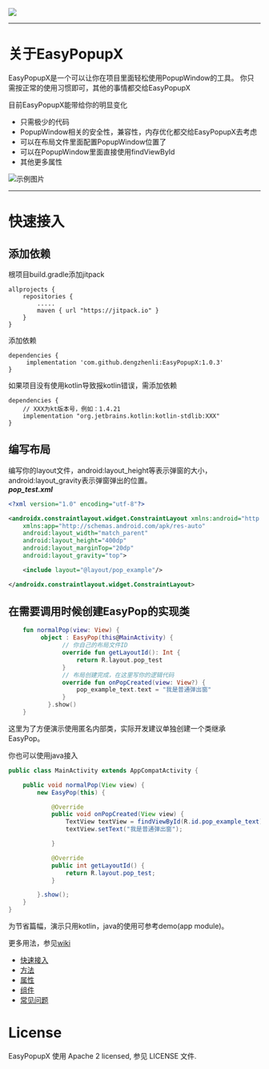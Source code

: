[![](https://jitpack.io/v/dengzhenli/EasyPopupX.svg)](https://jitpack.io/#dengzhenli/EasyPopupX)

---
# 关于EasyPopupX

EasyPopupX是一个可以让你在项目里面轻松使用PopupWindow的工具。
你只需按正常的使用习惯即可，其他的事情都交给EasyPopupX

目前EasyPopupX能带给你的明显变化
* 只需极少的代码
* PopupWindow相关的安全性，兼容性，内存优化都交给EasyPopupX去考虑
* 可以在布局文件里面配置PopupWindow位置了
* 可以在PopupWindow里面直接使用findViewById
* 其他更多属性


![示例图片](https://raw.githubusercontent.com/dengzhenli/EasyPopupX/master/img/pop_example.gif)

---
# 快速接入

## 添加依赖
根项目build.gradle添加jitpack
```
allprojects {
    repositories {
        .....
        maven { url "https://jitpack.io" }
    }
}
```
添加依赖
```
dependencies {
     implementation 'com.github.dengzhenli:EasyPopupX:1.0.3'
}
```

如果项目没有使用kotlin导致报kotlin错误，需添加依赖  
```
dependencies {
    // XXX为kt版本号，例如：1.4.21
    implementation "org.jetbrains.kotlin:kotlin-stdlib:XXX"
}
```

## 编写布局

编写你的layout文件，android:layout_height等表示弹窗的大小，android:layout_gravity表示弹窗弹出的位置。  
***pop_test.xml***
```XML
<?xml version="1.0" encoding="utf-8"?>

<androidx.constraintlayout.widget.ConstraintLayout xmlns:android="http://schemas.android.com/apk/res/android"
    xmlns:app="http://schemas.android.com/apk/res-auto"
    android:layout_width="match_parent"
    android:layout_height="400dp"
    android:layout_marginTop="20dp"
    android:layout_gravity="top">

    <include layout="@layout/pop_example"/>

</androidx.constraintlayout.widget.ConstraintLayout>
```
## 在需要调用时候创建EasyPop的实现类
```kotlin
    fun normalPop(view: View) {
         object : EasyPop(this@MainActivity) {   
               // 你自己的布局文件ID
               override fun getLayoutId(): Int {
                   return R.layout.pop_test
               }    
               // 布局创建完成，在这里写你的逻辑代码 
               override fun onPopCreated(view: View?) {
                   pop_example_text.text = "我是普通弹出窗"
               }
           }.show()
    }
```
这里为了方便演示使用匿名内部类，实际开发建议单独创建一个类继承EasyPop。  

你也可以使用java接入
```java
public class MainActivity extends AppCompatActivity {

    public void normalPop(View view) {
        new EasyPop(this) {

            @Override
            public void onPopCreated(View view) {
                TextView textView = findViewById(R.id.pop_example_text);
                textView.setText("我是普通弹出窗");

            }

            @Override
            public int getLayoutId() {
                return R.layout.pop_test;
            }

        }.show();
    }
}
```
为节省篇幅，演示只用kotlin，java的使用可参考demo(app module)。  

更多用法，参见[wiki](https://github.com/dengzhenli/EasyPopupX/wiki/%E9%A6%96%E9%A1%B5) 
- [快速接入](https://github.com/dengzhenli/EasyPopupX/wiki/%E5%BF%AB%E9%80%9F%E6%8E%A5%E5%85%A5)
- [方法](https://github.com/dengzhenli/EasyPopupX/wiki/%E6%96%B9%E6%B3%95)
- [属性](https://github.com/dengzhenli/EasyPopupX/wiki/%E5%B1%9E%E6%80%A7)
- [组件](https://github.com/dengzhenli/EasyPopupX/wiki/%E7%BB%84%E4%BB%B6)
- [常见问题](https://github.com/dengzhenli/EasyPopupX/wiki/%E5%B8%B8%E8%A7%81%E9%97%AE%E9%A2%98)

# License

EasyPopupX 使用 Apache 2 licensed, 参见 LICENSE 文件.
